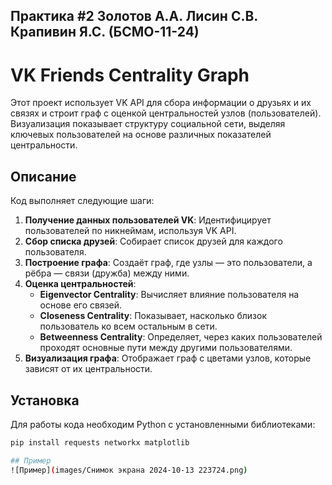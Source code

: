 ## Практика #2 Золотов А.А. Лисин С.В. Крапивин Я.С. (БСМО-11-24) 

# VK Friends Centrality Graph

Этот проект использует VK API для сбора информации о друзьях и их связях и строит граф с оценкой центральностей узлов (пользователей). Визуализация показывает структуру социальной сети, выделяя ключевых пользователей на основе различных показателей центральности.

## Описание

Код выполняет следующие шаги:

1. **Получение данных пользователей VK**: Идентифицирует пользователей по никнеймам, используя VK API.
2. **Сбор списка друзей**: Собирает список друзей для каждого пользователя.
3. **Построение графа**: Создаёт граф, где узлы — это пользователи, а рёбра — связи (дружба) между ними.
4. **Оценка центральностей**:
   - **Eigenvector Centrality**: Вычисляет влияние пользователя на основе его связей.
   - **Closeness Centrality**: Показывает, насколько близок пользователь ко всем остальным в сети.
   - **Betweenness Centrality**: Определяет, через каких пользователей проходят основные пути между другими пользователями.
5. **Визуализация графа**: Отображает граф с цветами узлов, которые зависят от их центральности.

## Установка

Для работы кода необходим Python с установленными библиотеками:

```bash
pip install requests networkx matplotlib

## Пример
![Пример](images/Снимок экрана 2024-10-13 223724.png)

